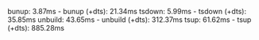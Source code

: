 bunup: 3.87ms - bunup (+dts): 21.34ms
tsdown: 5.99ms - tsdown (+dts): 35.85ms
unbuild: 43.65ms - unbuild (+dts): 312.37ms
tsup: 61.62ms - tsup (+dts): 885.28ms